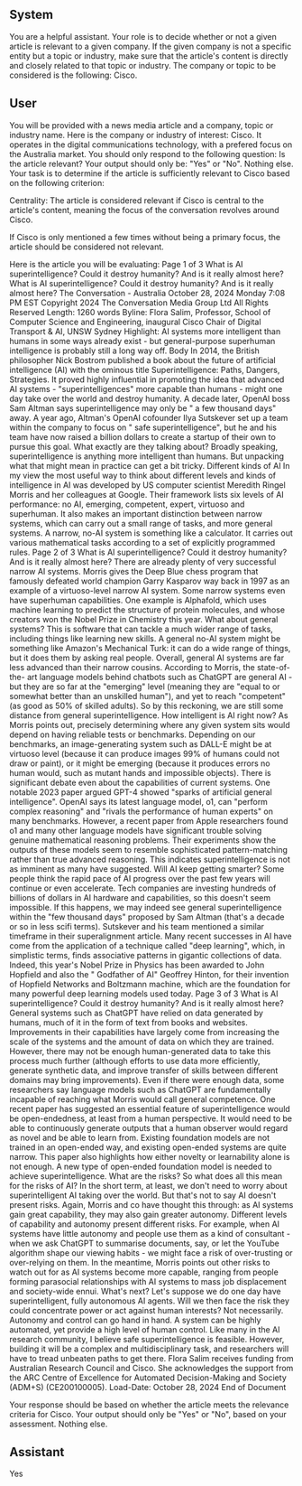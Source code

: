 ## System

You are a helpful assistant. Your role is to decide whether or not a given article is relevant to a given company. If the given company is not a specific entity but a topic or industry, make sure that the article's content is directly and closely related to that topic or industry. The company or topic to be considered is the following: Cisco.

## User


You will be provided with a news media article and a company, topic or industry name. Here is the company or industry of interest: Cisco. It operates in the digital communications technology, with a prefered focus on the Australia market. You should only respond to the following question: Is the article relevant? Your output should only be: "Yes" or "No". Nothing else. Your task is to determine if the article is sufficiently relevant to Cisco based on the following criterion:

Centrality: The article is considered relevant if Cisco is central to the article's content, meaning the focus of the conversation revolves around Cisco.

If Cisco is only mentioned a few times without being a primary focus, the article should be considered not relevant.

Here is the article you will be evaluating: Page 1 of 3
What is AI superintelligence? Could it destroy humanity? And is it really almost here?
What is AI superintelligence? Could it destroy humanity? And is it really 
almost here?
The Conversation - Australia
October 28, 2024 Monday 7:08 PM EST
Copyright 2024 The Conversation Media Group Ltd All Rights Reserved
Length: 1260 words
Byline: Flora Salim, Professor, School of Computer Science and Engineering, inaugural Cisco Chair of Digital 
Transport & AI, UNSW Sydney
Highlight: AI systems more intelligent than humans in some ways already exist - but general-purpose superhuman 
intelligence is probably still a long way off.
Body
In 2014, the British philosopher Nick Bostrom published a book about the future of artificial intelligence (AI) with the 
ominous title Superintelligence: Paths, Dangers, Strategies. It proved highly influential in promoting the idea that 
advanced AI systems - "superintelligences" more capable than humans - might one day take over the world and 
destroy humanity.
A decade later, OpenAI boss Sam Altman says superintelligence may only be " a few thousand days" away. A year 
ago, Altman's OpenAI cofounder Ilya Sutskever set up a team within the company to focus on " safe 
superintelligence", but he and his team have now raised a billion dollars to create a startup of their own to pursue 
this goal.
What exactly are they talking about? Broadly speaking, superintelligence is anything more intelligent than humans. 
But unpacking what that might mean in practice can get a bit tricky.
Different kinds of AI
In my view the most useful way to think about different levels and kinds of intelligence in AI was developed by US 
computer scientist Meredith Ringel Morris and her colleagues at Google.
Their framework lists six levels of AI performance: no AI, emerging, competent, expert, virtuoso and superhuman. It 
also makes an important distinction between narrow systems, which can carry out a small range of tasks, and more 
general systems.
A narrow, no-AI system is something like a calculator. It carries out various mathematical tasks according to a set of 
explicitly programmed rules.
Page 2 of 3
What is AI superintelligence? Could it destroy humanity? And is it really almost here?
There are already plenty of very successful narrow AI systems. Morris gives the Deep Blue chess program that 
famously defeated world champion Garry Kasparov way back in 1997 as an example of a virtuoso-level narrow AI 
system. 
Some narrow systems even have superhuman capabilities. One example is Alphafold, which uses machine learning 
to predict the structure of protein molecules, and whose creators won the Nobel Prize in Chemistry this year. 
What about general systems? This is software that can tackle a much wider range of tasks, including things like 
learning new skills. 
A general no-AI system might be something like Amazon's Mechanical Turk: it can do a wide range of things, but it 
does them by asking real people. 
Overall, general AI systems are far less advanced than their narrow cousins. According to Morris, the state-of-the-
art language models behind chatbots such as ChatGPT are general AI - but they are so far at the "emerging" level 
(meaning they are  "equal to or somewhat better than an unskilled human"), and yet to reach "competent" (as good 
as 50% of skilled adults). 
So by this reckoning, we are still some distance from general superintelligence.
How intelligent is AI right now?
As Morris points out, precisely determining where any given system sits would depend on having reliable tests or 
benchmarks. 
Depending on our benchmarks, an image-generating system such as DALL-E might be at virtuoso level (because it 
can produce images 99% of humans could not draw or paint), or it might be emerging (because it produces errors 
no human would, such as mutant hands and impossible objects). 
There is significant debate even about the capabilities of current systems. One notable 2023 paper argued GPT-4 
showed "sparks of artificial general intelligence".
OpenAI says its latest language model, o1, can "perform complex reasoning" and "rivals the performance of human 
experts" on many benchmarks.
However, a recent paper from Apple researchers found o1 and many other language models have significant 
trouble solving genuine mathematical reasoning problems. Their experiments show the outputs of these models 
seem to resemble sophisticated pattern-matching rather than true advanced reasoning. This indicates 
superintelligence is not as imminent as many have suggested.
Will AI keep getting smarter?
Some people think the rapid pace of AI progress over the past few years will continue or even accelerate. Tech 
companies are investing hundreds of billions of dollars in AI hardware and capabilities, so this doesn't seem 
impossible.
If this happens, we may indeed see general superintelligence within the "few thousand days" proposed by Sam 
Altman (that's a decade or so in less scifi terms). Sutskever and his team mentioned a similar timeframe in their 
superalignment article.
Many recent successes in AI have come from the application of a technique called "deep learning", which, in 
simplistic terms, finds associative patterns in gigantic collections of data. Indeed, this year's Nobel Prize in Physics 
has been awarded to John Hopfield and also the " Godfather of AI" Geoffrey Hinton, for their invention of Hopfield 
Networks and Boltzmann machine, which are the foundation for many powerful deep learning models used today.  Page 3 of 3
What is AI superintelligence? Could it destroy humanity? And is it really almost here?
General systems such as ChatGPT have relied on data generated by humans, much of it in the form of text from 
books and websites. Improvements in their capabilities have largely come from increasing the scale of the systems 
and the amount of data on which they are trained. 
However, there may not be enough human-generated data to take this process much further (although efforts to 
use data more efficiently, generate synthetic data, and improve transfer of skills between different domains may 
bring improvements). Even if there were enough data, some researchers say language models such as ChatGPT 
are fundamentally incapable of reaching what Morris would call general competence. 
One recent paper has suggested an essential feature of superintelligence would be open-endedness, at least from 
a human perspective. It would need to be able to continuously generate outputs that a human observer would 
regard as novel and be able to learn from. 
Existing foundation models are not trained in an open-ended way, and existing open-ended systems are quite 
narrow. This paper also highlights how either novelty or learnability alone is not enough. A new type of open-ended 
foundation model is needed to achieve superintelligence.
What are the risks?
So what does all this mean for the risks of AI? In the short term, at least, we don't need to worry about 
superintelligent AI taking over the world.
But that's not to say AI doesn't present risks. Again, Morris and co have thought this through: as AI systems gain 
great capability, they may also gain greater autonomy. Different levels of capability and autonomy present different 
risks.
For example, when AI systems have little autonomy and people use them as a kind of consultant - when we ask 
ChatGPT to summarise documents, say, or let the YouTube algorithm shape our viewing habits - we might face a 
risk of over-trusting or over-relying on them. 
In the meantime, Morris points out other risks to watch out for as AI systems become more capable, ranging from 
people forming parasocial relationships with AI systems to mass job displacement and society-wide ennui. 
What's next?
Let's suppose we do one day have superintelligent, fully autonomous AI agents. Will we then face the risk they 
could concentrate power or act against human interests?
Not necessarily. Autonomy and control can go hand in hand. A system can be highly automated, yet provide a high 
level of human control. 
Like many in the AI research community, I believe safe superintelligence is feasible. However, building it will be a 
complex and multidisciplinary task, and researchers will have to tread unbeaten paths to get there.
Flora Salim receives funding from Australian Research Council and Cisco. She acknowledges the support 
from the ARC Centre of Excellence for Automated Decision-Making and Society (ADM+S) (CE200100005).
Load-Date: October 28, 2024
End of Document

Your response should be based on whether the article meets the relevance criteria for Cisco.
Your output should only be "Yes" or "No", based on your assessment. Nothing else.
            

## Assistant

Yes

